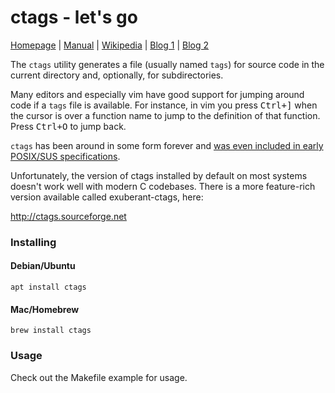 # ctags - let's go

[Homepage](http://ctags.sourceforge.net) |
[Manual](http://ctags.sourceforge.net/ctags.html) |
[Wikipedia](https://en.wikipedia.org/wiki/Ctags) |
[Blog 1](https://ricostacruz.com/til/navigate-code-with-ctags) |
[Blog 2](https://andrew.stwrt.ca/posts/vim-ctags/)

The `ctags` utility generates a file (usually named `tags`) for source code in
the current directory and, optionally, for subdirectories.

Many editors and especially vim have good support for jumping around code if a
`tags` file is available. For instance, in vim you press <kbd>Ctrl+]</kbd> when
the cursor is over a function name to jump to the definition of that function.
Press <kbd>Ctrl+O</kbd> to jump back.

`ctags` has been around in some form forever and [was even included in early
POSIX/SUS specifications][og].

Unfortunately, the version of ctags installed by default on most systems doesn't
work well with modern C codebases. There is a more feature-rich version
available called exuberant-ctags, here:

<http://ctags.sourceforge.net>

[og]: https://pubs.opengroup.org/onlinepubs/9699919799/utilities/ctags.html

### Installing

#### Debian/Ubuntu

    apt install ctags

#### Mac/Homebrew

    brew install ctags

### Usage

Check out the Makefile example for usage.
